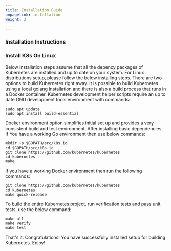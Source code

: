 ```yaml
---
title: Installation Guide
onpagelink: installation
weight: 3

---
```


### **Installation Instructions**

### Install K8s On Linux

Below installation steps assume that all the depency packages of Kubernetes are installed and up to date on your system. For Linux distributions setup, please follow the below installing steps. There are two options to build Kubernetes right away. It is possible to build Kubernetes using a local golang installation and there is also a build process that runs in a Docker container. Kubernetes development helper scripts require an up to date GNU development tools environment with commands:

    sudo apt update
    sudo apt install build-essential

Docker environment option simplifies initial set up and provides a very consistent build and test environment. After installing basic dependencies, If You have a working Go environment then use below commands:

    mkdir -p $GOPATH/src/k8s.io
    cd $GOPATH/src/k8s.io
    git clone https://github.com/kubernetes/kubernetes
    cd kubernetes
    make

If you have a working Docker environment then run the following commands:

    git clone https://github.com/kubernetes/kubernetes
    cd kubernetes
    make quick-release

To build the entire Kubernetes project, run verification tests and pass unit tests, use the below command:

    make all
    make verify
    make test

That's it. Congratulations! You have successfully installed setup for building Kubernetes. Enjoy!